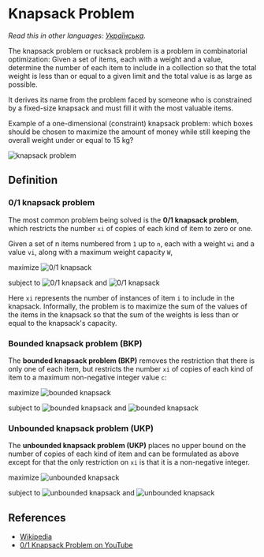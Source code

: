 # Knapsack Problem

_Read this in other languages:_
[_Українська_](README.uk-UA.md).

The knapsack problem or rucksack problem is a problem in 
combinatorial optimization: Given a set of items, each with 
a weight and a value, determine the number of each item to 
include in a collection so that the total weight is less 
than or equal to a given limit and the total value is as 
large as possible.

It derives its name from the problem faced by someone who is 
constrained by a fixed-size knapsack and must fill it with the 
most valuable items.

Example of a one-dimensional (constraint) knapsack problem: 
which boxes should be chosen to maximize the amount of money 
while still keeping the overall weight under or equal to 15 kg?

![knapsack problem](https://upload.wikimedia.org/wikipedia/commons/f/fd/Knapsack.svg)

## Definition

### 0/1 knapsack problem

The most common problem being solved is the **0/1 knapsack problem**, 
which restricts the number `xi` of copies of each kind of item to zero or one.

Given a set of n items numbered from `1` up to `n`, each with a 
weight `wi` and a value `vi`, along with a maximum weight 
capacity `W`,

maximize ![0/1 knapsack](https://wikimedia.org/api/rest_v1/media/math/render/svg/85620037d368d2136fb3361702df6a489416931b)

subject to ![0/1 knapsack](https://wikimedia.org/api/rest_v1/media/math/render/svg/dd6e7c9bca4397980976ea6d19237500ce3b8176)
and ![0/1 knapsack](https://wikimedia.org/api/rest_v1/media/math/render/svg/07dda71da2a630762c7b21b51ea54f86f422f951)

Here `xi` represents the number of instances of item `i` to 
include in the knapsack. Informally, the problem is to maximize 
the sum of the values of the items in the knapsack so that the 
sum of the weights is less than or equal to the knapsack's 
capacity.

### Bounded knapsack problem (BKP)

The **bounded knapsack problem (BKP)** removes the restriction 
that there is only one of each item, but restricts the number 
`xi` of copies of each kind of item to a maximum non-negative 
integer value `c`:

maximize ![bounded knapsack](https://wikimedia.org/api/rest_v1/media/math/render/svg/85620037d368d2136fb3361702df6a489416931b)

subject to ![bounded knapsack](https://wikimedia.org/api/rest_v1/media/math/render/svg/dd6e7c9bca4397980976ea6d19237500ce3b8176)
and ![bounded knapsack](https://wikimedia.org/api/rest_v1/media/math/render/svg/6c8c5ac4f8247b3b8e01e89de76a1df0ea969821)

### Unbounded knapsack problem (UKP)

The **unbounded knapsack problem (UKP)** places no upper bound 
on the number of copies of each kind of item and can be 
formulated as above except for that the only restriction 
on `xi` is that it is a non-negative integer.

maximize ![unbounded knapsack](https://wikimedia.org/api/rest_v1/media/math/render/svg/85620037d368d2136fb3361702df6a489416931b)

subject to ![unbounded knapsack](https://wikimedia.org/api/rest_v1/media/math/render/svg/dd6e7c9bca4397980976ea6d19237500ce3b8176) 
and ![unbounded knapsack](https://wikimedia.org/api/rest_v1/media/math/render/svg/90a99710f61d5dea19e49ae5b31164d2b56b07e3)

## References

- [Wikipedia](https://en.wikipedia.org/wiki/Knapsack_problem)
- [0/1 Knapsack Problem on YouTube](https://www.youtube.com/watch?v=8LusJS5-AGo&list=PLLXdhg_r2hKA7DPDsunoDZ-Z769jWn4R8)
